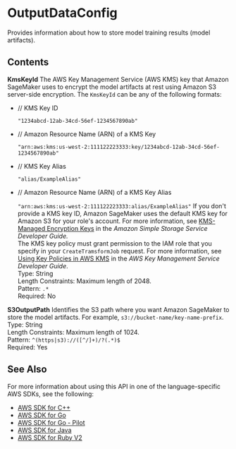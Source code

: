 # OutputDataConfig<a name="API_OutputDataConfig"></a>

Provides information about how to store model training results \(model artifacts\)\.

## Contents<a name="API_OutputDataConfig_Contents"></a>

 **KmsKeyId**   <a name="SageMaker-Type-OutputDataConfig-KmsKeyId"></a>
The AWS Key Management Service \(AWS KMS\) key that Amazon SageMaker uses to encrypt the model artifacts at rest using Amazon S3 server\-side encryption\. The `KmsKeyId` can be any of the following formats:   
+ // KMS Key ID

   `"1234abcd-12ab-34cd-56ef-1234567890ab"` 
+ // Amazon Resource Name \(ARN\) of a KMS Key

   `"arn:aws:kms:us-west-2:111122223333:key/1234abcd-12ab-34cd-56ef-1234567890ab"` 
+ // KMS Key Alias

   `"alias/ExampleAlias"` 
+ // Amazon Resource Name \(ARN\) of a KMS Key Alias

   `"arn:aws:kms:us-west-2:111122223333:alias/ExampleAlias"` 
If you don't provide a KMS key ID, Amazon SageMaker uses the default KMS key for Amazon S3 for your role's account\. For more information, see [KMS\-Managed Encryption Keys](https://docs.aws.amazon.com/AmazonS3/latest/dev/UsingKMSEncryption.html) in the *Amazon Simple Storage Service Developer Guide\.*   
The KMS key policy must grant permission to the IAM role that you specify in your `CreateTramsformJob` request\. For more information, see [Using Key Policies in AWS KMS](http://docs.aws.amazon.com/kms/latest/developerguide/key-policies.html) in the *AWS Key Management Service Developer Guide*\.  
Type: String  
Length Constraints: Maximum length of 2048\.  
Pattern: `.*`   
Required: No

 **S3OutputPath**   <a name="SageMaker-Type-OutputDataConfig-S3OutputPath"></a>
Identifies the S3 path where you want Amazon SageMaker to store the model artifacts\. For example, `s3://bucket-name/key-name-prefix`\.   
Type: String  
Length Constraints: Maximum length of 1024\.  
Pattern: `^(https|s3)://([^/]+)/?(.*)$`   
Required: Yes

## See Also<a name="API_OutputDataConfig_SeeAlso"></a>

For more information about using this API in one of the language\-specific AWS SDKs, see the following:
+  [AWS SDK for C\+\+](https://docs.aws.amazon.com/goto/SdkForCpp/sagemaker-2017-07-24/OutputDataConfig) 
+  [AWS SDK for Go](https://docs.aws.amazon.com/goto/SdkForGoV1/sagemaker-2017-07-24/OutputDataConfig) 
+  [AWS SDK for Go \- Pilot](https://docs.aws.amazon.com/goto/SdkForGoPilot/sagemaker-2017-07-24/OutputDataConfig) 
+  [AWS SDK for Java](https://docs.aws.amazon.com/goto/SdkForJava/sagemaker-2017-07-24/OutputDataConfig) 
+  [AWS SDK for Ruby V2](https://docs.aws.amazon.com/goto/SdkForRubyV2/sagemaker-2017-07-24/OutputDataConfig) 